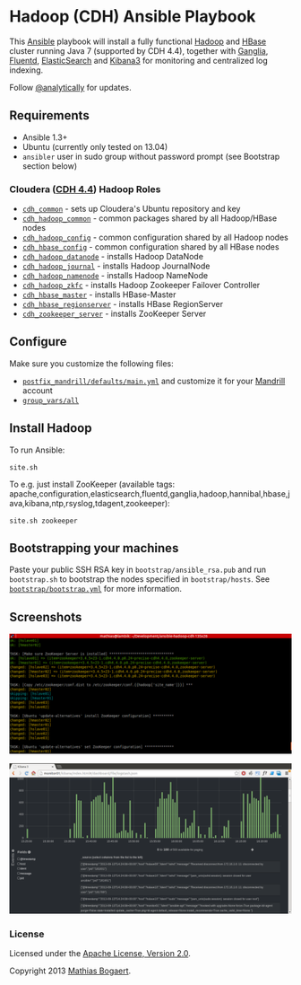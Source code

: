Hadoop (CDH) Ansible Playbook
=============================

This [Ansible](http://www.ansibleworks.com/) playbook will install a fully functional [Hadoop](http://hadoop.apache.org/)
and [HBase](http://hbase.apache.org/) cluster running Java 7 (supported by CDH 4.4), together
with [Ganglia](http://ganglia.sourceforge.net/), [Fluentd](http://fluentd.org/), [ElasticSearch](http://www.elasticsearch.org/)
and [Kibana3](http://three.kibana.org/) for monitoring and centralized log indexing.

Follow [@analytically](http://twitter.com/analytically) for updates.

## Requirements

  - Ansible 1.3+
  - Ubuntu (currently only tested on 13.04)
  - `ansibler` user in sudo group without password prompt (see Bootstrap section below)

### Cloudera ([CDH 4.4](http://www.cloudera.com/content/support/en/documentation/cdh4-documentation/cdh4-documentation-v4-latest.html)) Hadoop Roles

  - [`cdh_common`](roles/cdh_common/) - sets up Cloudera's Ubuntu repository and key
  - [`cdh_hadoop_common`](roles/cdh_hadoop_cmmon/) - common packages shared by all Hadoop/HBase nodes
  - [`cdh_hadoop_config`](roles/cdh_hadoop_config/) - common configuration shared by all Hadoop nodes
  - [`cdh_hbase_config`](roles/cdh_hbase_config/) - common configuration shared by all HBase nodes
  - [`cdh_hadoop_datanode`](roles/cdh_hadoop_datanode/) - installs Hadoop DataNode
  - [`cdh_hadoop_journal`](roles/cdh_hadoop_journal/) - installs Hadoop JournalNode
  - [`cdh_hadoop_namenode`](roles/cdh_hadoop_namenode/) - installs Hadoop NameNode
  - [`cdh_hadoop_zkfc`](roles/cdh_hadoop_zkfc/) - installs Hadoop Zookeeper Failover Controller
  - [`cdh_hbase_master`](roles/cdh_hbase_master/) - installs HBase-Master
  - [`cdh_hbase_regionserver`](roles/cdh_hbase_regionserver/) - installs HBase RegionServer
  - [`cdh_zookeeper_server`](roles/cdh_zookeeper_server/) - installs ZooKeeper Server

## Configure

Make sure you customize the following files:

- [`postfix_mandrill/defaults/main.yml`](postfix_mandrill/defaults/main.yml) and customize it for your [Mandrill](http://mandrill.com/) account
- [`group_vars/all`](group_vars/all)

## Install Hadoop

To run Ansible:

```
site.sh
```

To e.g. just install ZooKeeper (available tags: apache,configuration,elasticsearch,fluentd,ganglia,hadoop,hannibal,hbase,java,kibana,ntp,rsyslog,tdagent,zookeeper):

```
site.sh zookeeper
```

## Bootstrapping your machines

Paste your public SSH RSA key in `bootstrap/ansible_rsa.pub` and run `bootstrap.sh` to bootstrap the nodes
specified in `bootstrap/hosts`. See [`bootstrap/bootstrap.yml`](bootstrap/bootstrap.yml) for more information.

## Screenshots

![zookeeper](images/zookeeper.png)

![kibana](images/kibana.png)

### License

Licensed under the [Apache License, Version 2.0](http://www.apache.org/licenses/LICENSE-2.0).

Copyright 2013 [Mathias Bogaert](mailto:mathias.bogaert@gmail.com).